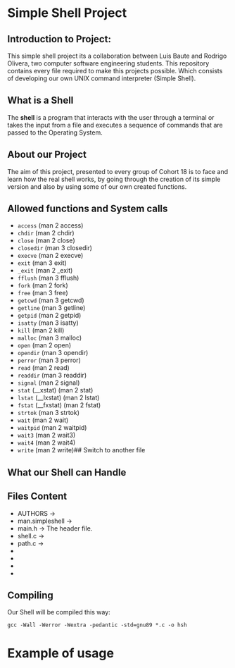 # **Simple Shell Project**

## **Introduction to Project:**
This simple shell project its a collaboration between Luis Baute and Rodrigo Olivera, two computer software engineering students.
This repository contains every file required to make this projects possible. Which consists of developing our own UNIX command interpreter (Simple Shell).


## What is a Shell
The **shell** is a program that interacts with the user through a terminal or takes the input from a file and executes a sequence of commands that are passed to the Operating System. 
 
## About our Project
The aim of this project, presented to every group of Cohort 18 is to face and learn how the real shell works, by going through the creation of its simple version and also by using some of our own created functions.

## Allowed functions and System calls
-   `access`  (man 2 access)
-   `chdir`  (man 2 chdir)
-   `close`  (man 2 close)
-   `closedir`  (man 3 closedir)
-   `execve`  (man 2 execve)
-   `exit`  (man 3 exit)
-   `_exit`  (man 2 _exit)
-   `fflush`  (man 3 fflush)
-   `fork`  (man 2 fork)
-   `free`  (man 3 free)
-   `getcwd`  (man 3 getcwd)
-   `getline`  (man 3 getline)
-   `getpid`  (man 2 getpid)
-   `isatty`  (man 3 isatty)
-   `kill`  (man 2 kill)
-   `malloc`  (man 3 malloc)
-   `open`  (man 2 open)
-   `opendir`  (man 3 opendir)
-   `perror`  (man 3 perror)
-   `read`  (man 2 read)
-   `readdir`  (man 3 readdir)
-   `signal`  (man 2 signal)
-   `stat`  (__xstat) (man 2 stat)
-   `lstat`  (__lxstat) (man 2 lstat)
-   `fstat`  (__fxstat) (man 2 fstat)
-   `strtok`  (man 3 strtok)
-   `wait`  (man 2 wait)
-   `waitpid`  (man 2 waitpid)
-   `wait3`  (man 2 wait3)
-   `wait4`  (man 2 wait4)
-   `write`  (man 2 write)## Switch to another file

## What our Shell can Handle



## Files Content
- AUTHORS -> 
- man.simpleshell -> 
- main.h -> The header file.
- shell.c -> 
- path.c -> 
- 
- 
- 
- 
## Compiling 

Our Shell will be compiled this way: 
```
gcc -Wall -Werror -Wextra -pedantic -std=gnu89 *.c -o hsh
```
# Example of usage
